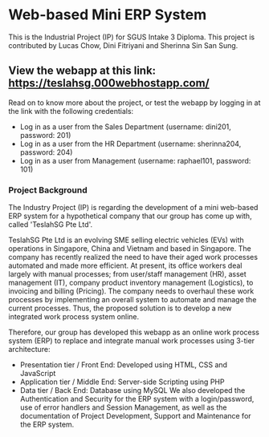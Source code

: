 # Web-based Mini ERP System
This is the Industrial Project (IP) for SGUS Intake 3 Diploma.
This project is contributed by Lucas Chow, Dini Fitriyani and Sherinna Sin San Sung.

## View the webapp at this link: https://teslahsg.000webhostapp.com/
Read on to know more about the project, or test the webapp by logging in at the link with the following credentials:
- Log in as a user from the Sales Department (username: dini201, password: 201)
- Log in as a user from the HR Department (username: sherinna204, password: 204)
- Log in as a user from Management (username: raphael101, password: 101)

### Project Background

The Industry Project (IP) is regarding the development of a mini web-based ERP system for a hypothetical company that our group has come up with, called 'TeslahSG Pte Ltd'.

TeslahSG Pte Ltd is an evolving SME selling electric vehicles (EVs) with operations in Singapore, China and Vietnam and based in Singapore. The company has recently realized the need to have their aged work processes automated and made more efficient. At present, its office workers deal largely with manual processes; from user/staff management (HR), asset management (IT), company product inventory management (Logistics), to invoicing and billing (Pricing). The company needs to overhaul these work processes by implementing an overall system to automate and manage the current processes. Thus, the proposed solution is to develop a new integrated work process system online.

Therefore, our group has developed this webapp as an online work process system (ERP) to replace and integrate manual work processes using 3-tier architecture:
- Presentation tier / Front End: Developed using HTML, CSS and JavaScript
- Application tier / Middle End: Server-side Scripting using PHP
- Data tier / Back End: Database using MySQL
We also developed the Authentication and Security for the ERP system with a login/password, use of error handlers and Session Management, as well as the documentation of Project Development, Support and Maintenance for the ERP system.
